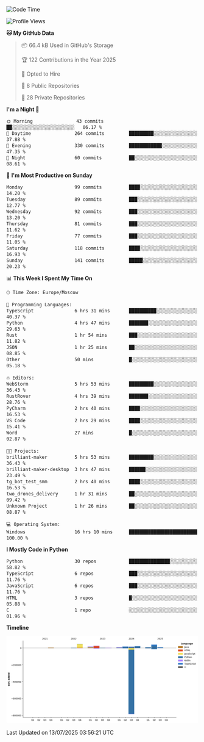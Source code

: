 <!--START_SECTION:waka-->
![Code Time](http://img.shields.io/badge/Code%20Time-726%20hrs%2055%20mins-blue)

![Profile Views](http://img.shields.io/badge/Profile%20Views-0-blue)

**🐱 My GitHub Data** 

> 📦 66.4 kB Used in GitHub's Storage 
 > 
> 🏆 122 Contributions in the Year 2025
 > 
> 💼 Opted to Hire
 > 
> 📜 8 Public Repositories 
 > 
> 🔑 28 Private Repositories 
 > 
**I'm a Night 🦉** 

```text
🌞 Morning                43 commits          ██░░░░░░░░░░░░░░░░░░░░░░░   06.17 % 
🌆 Daytime                264 commits         █████████░░░░░░░░░░░░░░░░   37.88 % 
🌃 Evening                330 commits         ████████████░░░░░░░░░░░░░   47.35 % 
🌙 Night                  60 commits          ██░░░░░░░░░░░░░░░░░░░░░░░   08.61 % 
```
📅 **I'm Most Productive on Sunday** 

```text
Monday                   99 commits          ████░░░░░░░░░░░░░░░░░░░░░   14.20 % 
Tuesday                  89 commits          ███░░░░░░░░░░░░░░░░░░░░░░   12.77 % 
Wednesday                92 commits          ███░░░░░░░░░░░░░░░░░░░░░░   13.20 % 
Thursday                 81 commits          ███░░░░░░░░░░░░░░░░░░░░░░   11.62 % 
Friday                   77 commits          ███░░░░░░░░░░░░░░░░░░░░░░   11.05 % 
Saturday                 118 commits         ████░░░░░░░░░░░░░░░░░░░░░   16.93 % 
Sunday                   141 commits         █████░░░░░░░░░░░░░░░░░░░░   20.23 % 
```


📊 **This Week I Spent My Time On** 

```text
🕑︎ Time Zone: Europe/Moscow

💬 Programming Languages: 
TypeScript               6 hrs 31 mins       ██████████░░░░░░░░░░░░░░░   40.37 % 
Python                   4 hrs 47 mins       ███████░░░░░░░░░░░░░░░░░░   29.63 % 
Rust                     1 hr 54 mins        ███░░░░░░░░░░░░░░░░░░░░░░   11.82 % 
JSON                     1 hr 25 mins        ██░░░░░░░░░░░░░░░░░░░░░░░   08.85 % 
Other                    50 mins             █░░░░░░░░░░░░░░░░░░░░░░░░   05.18 % 

🔥 Editors: 
WebStorm                 5 hrs 53 mins       █████████░░░░░░░░░░░░░░░░   36.43 % 
RustRover                4 hrs 39 mins       ███████░░░░░░░░░░░░░░░░░░   28.76 % 
PyCharm                  2 hrs 40 mins       ████░░░░░░░░░░░░░░░░░░░░░   16.53 % 
VS Code                  2 hrs 29 mins       ████░░░░░░░░░░░░░░░░░░░░░   15.41 % 
Word                     27 mins             █░░░░░░░░░░░░░░░░░░░░░░░░   02.87 % 

🐱‍💻 Projects: 
brilliant-maker          5 hrs 53 mins       █████████░░░░░░░░░░░░░░░░   36.43 % 
brilliant-maker-desktop  3 hrs 47 mins       ██████░░░░░░░░░░░░░░░░░░░   23.49 % 
tg_bot_test_smm          2 hrs 40 mins       ████░░░░░░░░░░░░░░░░░░░░░   16.53 % 
two_drones_delivery      1 hr 31 mins        ██░░░░░░░░░░░░░░░░░░░░░░░   09.42 % 
Unknown Project          1 hr 26 mins        ██░░░░░░░░░░░░░░░░░░░░░░░   08.87 % 

💻 Operating System: 
Windows                  16 hrs 10 mins      █████████████████████████   100.00 % 
```

**I Mostly Code in Python** 

```text
Python                   30 repos            ███████████████░░░░░░░░░░   58.82 % 
TypeScript               6 repos             ███░░░░░░░░░░░░░░░░░░░░░░   11.76 % 
JavaScript               6 repos             ███░░░░░░░░░░░░░░░░░░░░░░   11.76 % 
HTML                     3 repos             █░░░░░░░░░░░░░░░░░░░░░░░░   05.88 % 
C                        1 repo              ░░░░░░░░░░░░░░░░░░░░░░░░░   01.96 % 
```



**Timeline**

![Lines of Code chart](https://raw.githubusercontent.com/adlemx/adlemx/main/assets/bar_graph.png)


 Last Updated on 13/07/2025 03:56:21 UTC
<!--END_SECTION:waka-->
